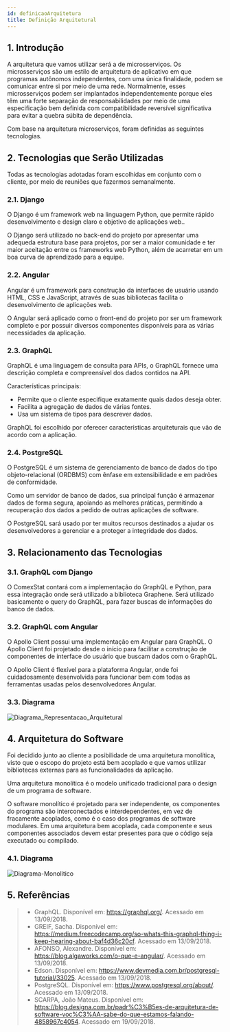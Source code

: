 ```yaml
---
id: definicaoArquitetura
title: Definição Arquitetural
---
```


## 1. Introdução

A arquitetura que vamos utilizar será a de microsserviços. Os microsserviços são um
estilo de arquitetura de aplicativo em que programas autônomos independentes, com uma
única finalidade, podem se comunicar entre si por meio de uma rede. Normalmente, esses
microsserviços podem ser implantados independentemente porque eles têm uma forte separação
de responsabilidades por meio de uma especificação bem definida com compatibilidade reversível
significativa para evitar a quebra súbita de dependência.

Com base na arquitetura microserviços, foram definidas as seguintes tecnologias.

## 2. Tecnologias que Serão Utilizadas

Todas as tecnologias adotadas foram escolhidas em conjunto com o cliente, por meio
de reuniões que fazermos semanalmente.

### 2.1. Django

O Django é um framework web na linguagem Python, que permite rápido desenvolvimento e
design claro e objetivo de aplicações web..

O Django será utilizado no back-end do projeto por apresentar uma adequeda estrutura base
para projetos, por ser a maior comunidade e ter maior aceitação entre os frameworks
web Python, além  de acarretar em um boa curva de aprendizado para a equipe.

### 2.2. Angular

Angular é um framework para construção da interfaces de usuário usando
HTML, CSS e JavaScript, através de suas bibliotecas facilita o desenvolvimento
de aplicações web.

O Angular será aplicado como o front-end do projeto por ser um framework completo e por
possuir diversos componentes disponíveis para as várias necessidades da aplicação.


### 2.3. GraphQL

GraphQL é uma linguagem de consulta para APIs, o GraphQL fornece uma descrição
completa e compreensível dos dados contidos na API.

Características principais:
* Permite que o cliente especifique exatamente quais dados deseja obter.
* Facilita a agregação de dados de várias fontes.
* Usa um sistema de tipos para descrever dados.

GraphQL foi escolhido por oferecer características arquiteturais que vão de
acordo com a aplicação.

### 2.4. PostgreSQL

O PostgreSQL é um sistema de gerenciamento de banco de dados do tipo objeto-relacional
(ORDBMS) com ênfase em extensibilidade e em padrões de conformidade.

Como um servidor de banco de dados, sua principal função é armazenar dados de forma
segura, apoiando as melhores práticas, permitindo a recuperação dos dados a pedido de
outras aplicações de software.

O PostgreSQL sará usado por ter muitos recursos destinados a ajudar os desenvolvedores
a gerenciar e a proteger a integridade dos dados.

## 3. Relacionamento das Tecnologias

### 3.1. GraphQL com Django

O ComexStat contará com a implementação do GraphQL e Python, para essa integração
onde será utilizado a biblioteca Graphene. Será utilizado basicamente o query
do GraphQL, para fazer buscas de informações do banco de dados.

### 3.2. GraphQL com Angular

O Apollo Client possui uma implementação em Angular para GraphQL. O Apollo Client foi
projetado desde o início para facilitar a construção de componentes de interface
do usuário que buscam dados com o GraphQL.

O Apollo Client é flexível para a plataforma Angular, onde foi cuidadosamente
desenvolvida para funcionar bem com todas as ferramentas usadas pelos
desenvolvedores Angular.


### 3.3. Diagrama

![Diagrama_Representacao_Arquitetural](https://fga-eps-mds.github.io/2018.2-ComexStat/img/Representacao_Arquitetural.png)

## 4. Arquitetura do Software

Foi decidido junto ao cliente a posibilidade de uma arquitetura monolítica, visto
que o escopo do projeto está bem acoplado e que vamos utilizar bibliotecas externas
para as funcionalidades da aplicação.

 Uma arquitetura monolítica é o modelo unificado tradicional para o design de um
 programa de software.

O software monolítico é projetado para ser independente, os componentes do programa
são interconectados e interdependentes, em vez de fracamente acoplados, como é o
caso dos programas de software modulares. Em uma arquitetura bem acoplada, cada
componente e seus componentes associados devem estar presentes para que o código
seja executado ou compilado.

### 4.1. Diagrama

![Diagrama-Monolitico](https://fga-eps-mds.github.io/2018.2-ComexStat/img/Diagrama-Monolitico.png)

## 5. Referências

> * GraphQL. Disponível em: <https://graphql.org/>. Acessado em 13/09/2018.
> * GREIF, Sacha. Disponível em: <https://medium.freecodecamp.org/so-whats-this-graphql-thing-i-keep-hearing-about-baf4d36c20cf>. Acessado em 13/09/2018.
> * AFONSO, Alexandre. Disponível em: <https://blog.algaworks.com/o-que-e-angular/>. Acessado em 13/09/2018.
> * Edson. Disponível em: <https://www.devmedia.com.br/postgresql-tutorial/33025>. Acessado em 13/09/2018.
> * PostgreSQL. Disponível em: <https://www.postgresql.org/about/>. Acessado em 13/09/2018.
> * SCARPA, João Mateus. Disponível em: <https://blog.designa.com.br/padr%C3%B5es-de-arquitetura-de-software-voc%C3%AA-sabe-do-que-estamos-falando-4858967c4054>. Acessado em 19/09/2018.
